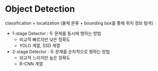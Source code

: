 # Object Detection

classification + localization (물체 분류 + bounding box를 통해 위치 정보 탐색)

- 1-stage Detector : 두 문제를 동시에 행하는 방법
  - 비교적 빠르지만 낮은 정확도
  - YOLO 계열, SSD 계열
- 2-stage Detector : 두 문제를 순차적으로 행하는 방법
  - 비교적 느리지만 높은 정확도
  - R-CNN 계열